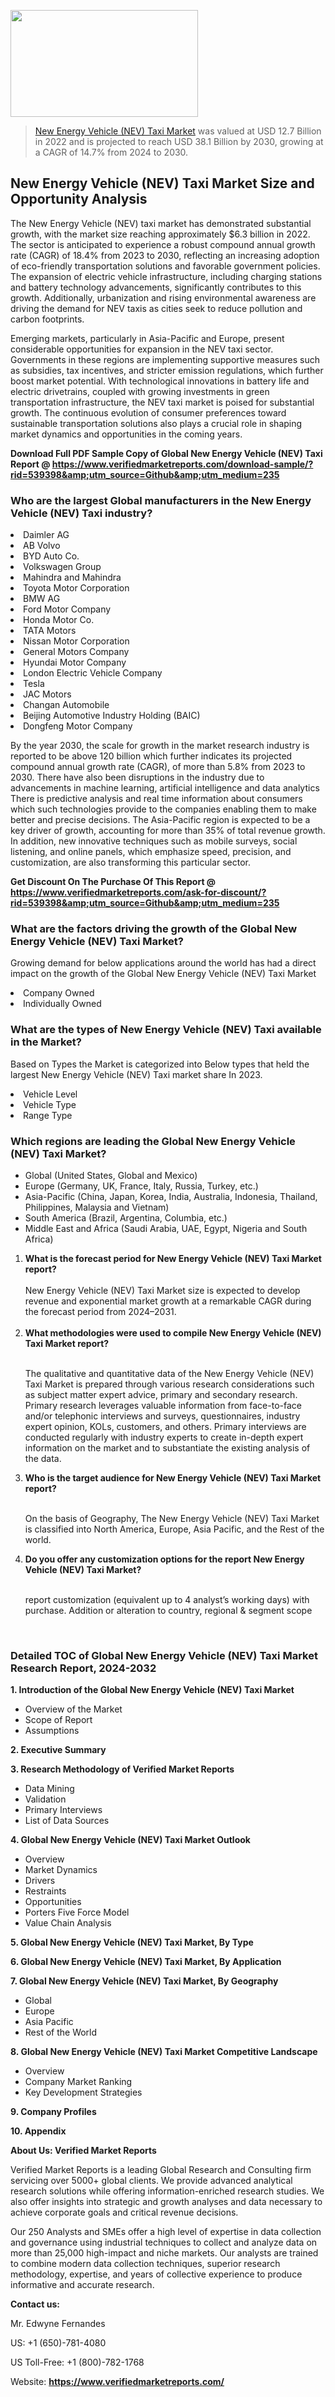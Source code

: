 <img src="https://ffe5etoiles.com/wp-content/uploads/2024/12/MST1-300x171.png" alt="" width="300" height="171" class="alignnone size-medium wp-image-20088" /><blockquote><p><p><a href="https://www.verifiedmarketreports.com/download-sample/?rid=539398&utm_source=Github&utm_medium=235" target="_blank">New Energy Vehicle (NEV) Taxi Market</a> was valued at USD 12.7 Billion in 2022 and is projected to reach USD 38.1 Billion by 2030, growing at a CAGR of 14.7% from 2024 to 2030.</p></blockquote><p><h2>New Energy Vehicle (NEV) Taxi Market Size and Opportunity Analysis</h2> <p>The New Energy Vehicle (NEV) taxi market has demonstrated substantial growth, with the market size reaching approximately $6.3 billion in 2022. The sector is anticipated to experience a robust compound annual growth rate (CAGR) of 18.4% from 2023 to 2030, reflecting an increasing adoption of eco-friendly transportation solutions and favorable government policies. The expansion of electric vehicle infrastructure, including charging stations and battery technology advancements, significantly contributes to this growth. Additionally, urbanization and rising environmental awareness are driving the demand for NEV taxis as cities seek to reduce pollution and carbon footprints.</p> <p>Emerging markets, particularly in Asia-Pacific and Europe, present considerable opportunities for expansion in the NEV taxi sector. Governments in these regions are implementing supportive measures such as subsidies, tax incentives, and stricter emission regulations, which further boost market potential. With technological innovations in battery life and electric drivetrains, coupled with growing investments in green transportation infrastructure, the NEV taxi market is poised for substantial growth. The continuous evolution of consumer preferences toward sustainable transportation solutions also plays a crucial role in shaping market dynamics and opportunities in the coming years.</p> </p><p class=""><strong>Download Full PDF Sample Copy of Global New Energy Vehicle (NEV) Taxi Report @ <a href="https://www.verifiedmarketreports.com/download-sample/?rid=539398&amp;utm_source=Github&amp;utm_medium=235" target="_blank">https://www.verifiedmarketreports.com/download-sample/?rid=539398&amp;utm_source=Github&amp;utm_medium=235</a></strong></p><h3 id="" class="">Who are the largest Global manufacturers in the New Energy Vehicle (NEV) Taxi industry?</h3><p><li>Daimler AG</li><li> AB Volvo</li><li> BYD Auto Co.</li><li> Volkswagen Group</li><li> Mahindra and Mahindra</li><li> Toyota Motor Corporation</li><li> BMW AG</li><li> Ford Motor Company</li><li> Honda Motor Co.</li><li> TATA Motors</li><li> Nissan Motor Corporation</li><li> General Motors Company</li><li> Hyundai Motor Company</li><li> London Electric Vehicle Company</li><li> Tesla</li><li> JAC Motors</li><li> Changan Automobile</li><li> Beijing Automotive Industry Holding (BAIC)</li><li> Dongfeng Motor Company</li></p><div class=""><div class="" dir="" data-message-author-role="" data-message-id="" data-message-model-slug=""><div class=""><div class=""><div class=""><div class="" dir="" data-message-author-role="" data-message-id="" data-message-model-slug=""><div class=""><div class=""><p>By the year 2030, the scale for growth in the market research industry is reported to be above 120 billion which further indicates its projected compound annual growth rate (CAGR), of more than 5.8% from 2023 to 2030. There have also been disruptions in the industry due to advancements in machine learning, artificial intelligence and data analytics There is predictive analysis and real time information about consumers which such technologies provide to the companies enabling them to make better and precise decisions. The Asia-Pacific region is expected to be a key driver of growth, accounting for more than 35% of total revenue growth. In addition, new innovative techniques such as mobile surveys, social listening, and online panels, which emphasize speed, precision, and customization, are also transforming this particular sector.</p><p><strong>Get Discount On The Purchase Of This Report @&nbsp; <a href="https://www.verifiedmarketreports.com/ask-for-discount/?rid=539398&amp;utm_source=Github&amp;utm_medium=235" target="_blank">https://www.verifiedmarketreports.com/ask-for-discount/?rid=539398&amp;utm_source=Github&amp;utm_medium=235</a></strong></p></div></div></div></div></div></div></div></div><h3 id="" class="">What are the factors driving the growth of the Global New Energy Vehicle (NEV) Taxi Market?</h3><p id="" class="">Growing demand for below applications around the world has had a direct impact on the growth of the Global New Energy Vehicle (NEV) Taxi Market</p><p id="" class=""><li>Company Owned</li><li> Individually Owned</li></p><h3 id="" class="">What are the types of New Energy Vehicle (NEV) Taxi available in the Market?</h3><p id="" class="">Based on Types the Market is categorized into Below types that held the largest New Energy Vehicle (NEV) Taxi market share In 2023.</p><p id="" class=""><li>Vehicle Level</li><li> Vehicle Type</li><li> Range Type</li></p><h3 id="" class="">Which regions are leading the Global New Energy Vehicle (NEV) Taxi Market?</h3><ul><li>Global (United States, Global and Mexico)</li><li>Europe (Germany, UK, France, Italy, Russia, Turkey, etc.)</li><li>Asia-Pacific (China, Japan, Korea, India, Australia, Indonesia, Thailand, Philippines, Malaysia and Vietnam)</li><li>South America (Brazil, Argentina, Columbia, etc.)</li><li>Middle East and Africa (Saudi Arabia, UAE, Egypt, Nigeria and South Africa)</li></ul><p><ol><li><strong>What is the forecast period for New Energy Vehicle (NEV) Taxi Market report?<br /></strong><br /><span data-sheets-root="1" data-sheets-value="{&quot;1&quot;:2,&quot;2&quot;:&quot;XXXX size is expected to develop revenue and exponential market growth at a remarkable CAGR during the forecast period from 2024&ndash;2030.&quot;}" data-sheets-userformat="{&quot;2&quot;:12674,&quot;4&quot;:{&quot;1&quot;:2,&quot;2&quot;:16776960},&quot;10&quot;:2,&quot;11&quot;:0,&quot;15&quot;:&quot;Arial&quot;,&quot;16&quot;:12}">New Energy Vehicle (NEV) Taxi Market size is expected to develop revenue and exponential market growth at a remarkable CAGR during the forecast period from 2024&ndash;2031.</span><br /><br /></li><li><strong>What methodologies were used to compile New Energy Vehicle (NEV) Taxi Market report?<br /><br /></strong><p>The qualitative and quantitative data of the&nbsp;New Energy Vehicle (NEV) Taxi Market is prepared through various research considerations such as subject matter expert advice, primary and secondary research. Primary research leverages valuable information from face-to-face and/or telephonic interviews and surveys, questionnaires, industry expert opinion, KOLs, customers, and others. Primary interviews are conducted regularly with industry experts to create in-depth expert information on the market and to substantiate the existing analysis of the data.&nbsp;</p></li><li><strong>Who is the target audience for New Energy Vehicle (NEV) Taxi Market report?<br /><br /></strong><p>On the basis of Geography, The&nbsp;New Energy Vehicle (NEV) Taxi Market is classified into North America, Europe, Asia Pacific, and the Rest of the world.</p></li><li><strong>Do you offer any customization options for the report New Energy Vehicle (NEV) Taxi Market?<br /><br /></strong><p>report customization (equivalent up to 4 analyst&rsquo;s working days) with purchase. Addition or alteration to country, regional &amp; segment scope</p><p>&nbsp;</p></li></ol></p><h3 id="" class="">Detailed TOC of Global New Energy Vehicle (NEV) Taxi Market Research Report, 2024-2032</h3><p id="" class=""><strong>1. Introduction of the Global New Energy Vehicle (NEV) Taxi Market</strong></p><ul><li>Overview of the Market</li><li>Scope of Report</li><li>Assumptions</li></ul><p id="" class=""><strong>2. Executive Summary</strong></p><p id="" class=""><strong>3. Research Methodology of&nbsp;Verified Market Reports</strong></p><ul><li>Data Mining</li><li>Validation</li><li>Primary Interviews</li><li>List of Data Sources</li></ul><p id="" class=""><strong>4. Global New Energy Vehicle (NEV) Taxi Market Outlook</strong></p><ul><li>Overview</li><li>Market Dynamics</li><li>Drivers</li><li>Restraints</li><li>Opportunities</li><li>Porters Five Force Model</li><li>Value Chain Analysis</li></ul><p id="" class=""><strong>5. Global New Energy Vehicle (NEV) Taxi Market, By&nbsp;Type</strong></p><p id="" class=""><strong>6. Global New Energy Vehicle (NEV) Taxi Market, By Application</strong></p><p id="" class=""><strong>7. Global New Energy Vehicle (NEV) Taxi Market, By Geography</strong></p><ul><li>Global</li><li>Europe</li><li>Asia Pacific</li><li>Rest of the World</li></ul><p id="" class=""><strong>8. Global New Energy Vehicle (NEV) Taxi Market Competitive Landscape</strong></p><ul><li>Overview</li><li>Company Market Ranking</li><li>Key Development Strategies</li></ul><p id="" class=""><strong>9. Company Profiles</strong></p><p id="" class=""><strong>10. Appendix</strong></p><p id="" class=""><strong>About Us: Verified Market Reports</strong></p><p id="" class="">Verified Market Reports is a leading Global Research and Consulting firm servicing over 5000+ global clients. We provide advanced analytical research solutions while offering information-enriched research studies. We also offer insights into strategic and growth analyses and data necessary to achieve corporate goals and critical revenue decisions.</p><p id="" class="">Our 250 Analysts and SMEs offer a high level of expertise in data collection and governance using industrial techniques to collect and analyze data on more than 25,000 high-impact and niche markets. Our analysts are trained to combine modern data collection techniques, superior research methodology, expertise, and years of collective experience to produce informative and accurate research.</p><p id="" class=""><strong>Contact us:</strong></p><p id="" class="">Mr. Edwyne Fernandes</p><p id="" class="">US: +1 (650)-781-4080</p><p id="" class="">US Toll-Free: +1 (800)-782-1768</p><p id="" class="">Website: <a target="" data-test-app-aware-link=""><strong>https://www.verifiedmarketreports.com/</strong></a></p>

